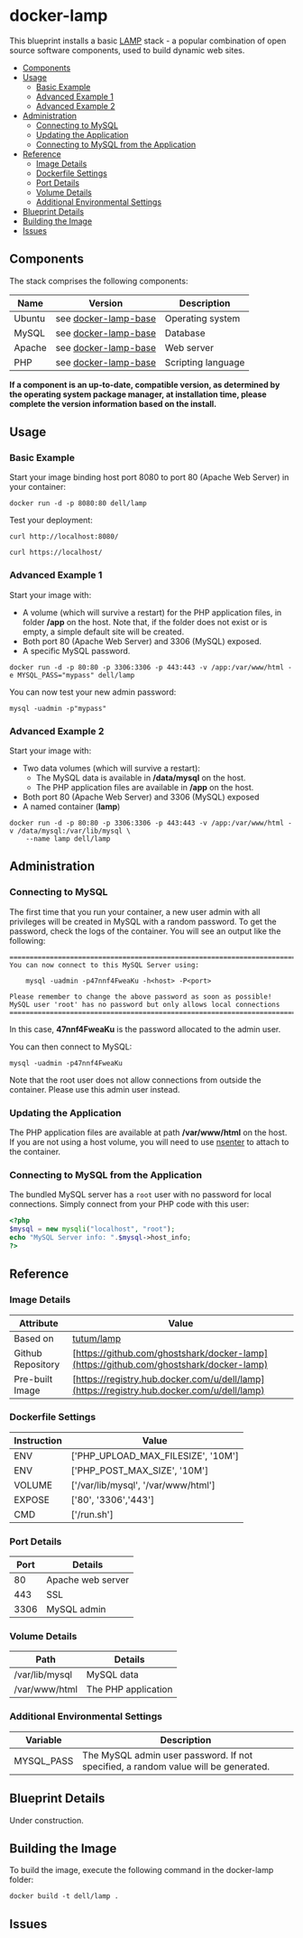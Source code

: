 # docker-lamp
This blueprint installs a basic [LAMP](http://en.wikipedia.org/wiki/LAMP_(software_bundle)) stack - a popular combination of open source software components, used to build dynamic web sites.

* [Components](#components)
* [Usage](#usage)
    * [Basic Example](#basic-example)
    * [Advanced Example 1](#advanced-example-1)   
    * [Advanced Example 2](#advanced-example-2)   
* [Administration](#administration)
    * [Connecting to MySQL](#connecting-to-mysql)
    * [Updating the Application](#updating-the-application)
    * [Connecting to MySQL from the Application](#connecting-to-mysql-from-the-application)
* [Reference](#reference)
    * [Image Details](#image-details)
    * [Dockerfile Settings](#dockerfile-settings)
    * [Port Details](#port-details)
    * [Volume Details](#volume-details)
    * [Additional Environmental Settings](#additional-environmental-settings)
* [Blueprint Details](#blueprint-details)
* [Building the Image](#building-the-image)
* [Issues](#issues)

<a name="components"></a>
## Components
The stack comprises the following components:

Name       | Version                   | Description
-----------|---------------------------|------------------------------
Ubuntu     | see [docker-lamp-base](https://github.com/dell-cloud-marketplace/docker-lamp-base)                    | Operating system
MySQL      | see [docker-lamp-base](https://github.com/dell-cloud-marketplace/docker-lamp-base)      | Database
Apache     | see [docker-lamp-base](https://github.com/dell-cloud-marketplace/docker-lamp-base)      | Web server
PHP        | see [docker-lamp-base](https://github.com/dell-cloud-marketplace/docker-lamp-base)      | Scripting language

**If a component is an up-to-date, compatible version, as determined by the operating system package manager, at installation time, please complete the version information based on the install.**

<a name="usage"></a>
## Usage

<a name="basic-example"></a>
### Basic Example
Start your image binding host port 8080 to port 80 (Apache Web Server) in your container:

```no-highlight
docker run -d -p 8080:80 dell/lamp
```

Test your deployment:

```no-highlight
curl http://localhost:8080/
```

```no-highlight
curl https://localhost/
```

<a name="advanced-example-1"></a>
### Advanced Example 1
Start your image with:

* A volume (which will survive a restart) for the PHP application files, in folder **/app** on the host. Note that, if the folder does not exist or is empty, a simple default site will be created.
* Both port 80 (Apache Web Server) and 3306 (MySQL) exposed.
* A specific MySQL password.

```no-highlight
docker run -d -p 80:80 -p 3306:3306 -p 443:443 -v /app:/var/www/html -e MYSQL_PASS="mypass" dell/lamp
```

You can now test your new admin password:

```no-highlight
mysql -uadmin -p"mypass"
```

<a name="advanced-example-2"></a>
### Advanced Example 2
Start your image with:

* Two data volumes (which will survive a restart):
    * The MySQL data is available in **/data/mysql** on the host.
    * The PHP application files are available in **/app** on the host.
* Both port 80 (Apache Web Server) and 3306 (MySQL) exposed
* A named container (**lamp**)

```no-highlight
docker run -d -p 80:80 -p 3306:3306 -p 443:443 -v /app:/var/www/html -v /data/mysql:/var/lib/mysql \
    --name lamp dell/lamp
```

<a name="administration"></a>
## Administration

<a name="connecting-to-mysql"></a>
### Connecting to MySQL
The first time that you run your container, a new user admin with all privileges will be created in MySQL with a random password. To get the password, check the logs of the container. You will see an output like the following:

```no-highlight
========================================================================
You can now connect to this MySQL Server using:

    mysql -uadmin -p47nnf4FweaKu -h<host> -P<port>

Please remember to change the above password as soon as possible!
MySQL user 'root' has no password but only allows local connections
========================================================================
```

In this case, **47nnf4FweaKu** is the password allocated to the admin user.

You can then connect to MySQL:

```no-highlight
mysql -uadmin -p47nnf4FweaKu
```

Note that the root user does not allow connections from outside the container. Please use this admin user instead.

<a name="updating-the-application"></a>
### Updating the Application
The PHP application files are available at path **/var/www/html** on the host. If you are not using a host volume, you will need to use [nsenter](http://jpetazzo.github.io/2014/03/23/lxc-attach-nsinit-nsenter-docker-0-9/) to attach to the container.

<a name="(#connecting-to-mysql-from-the-application)"></a>
### Connecting to MySQL from the Application
The bundled MySQL server has a `root` user with no password for local connections. Simply connect from your
PHP code with this user:

```php
<?php
$mysql = new mysqli("localhost", "root");
echo "MySQL Server info: ".$mysql->host_info;
?>
```

<a name="reference"></a>
## Reference

<a name="image-details"></a>
### Image Details

Attribute         | Value
------------------|------
Based on          | [tutum/lamp](https://github.com/tutumcloud/tutum-docker-lamp)
Github Repository | [https://github.com/ghostshark/docker-lamp](https://github.com/ghostshark/docker-lamp)
Pre-built Image   | [https://registry.hub.docker.com/u/dell/lamp](https://registry.hub.docker.com/u/dell/lamp) 

<a name="dockerfile-settings"></a>
### Dockerfile Settings

Instruction | Value
------------|------
ENV         | ['PHP_UPLOAD_MAX_FILESIZE', '10M']
ENV         | ['PHP_POST_MAX_SIZE', '10M']
VOLUME      | ['/var/lib/mysql', '/var/www/html']
EXPOSE      | ['80', '3306','443']
CMD         | ['/run.sh']

<a name="port-details"></a>
### Port Details

Port | Details
-----|--------
80   | Apache web server
443  | SSL
3306 | MySQL admin

<a name="volume-details"></a>
### Volume Details

Path           | Details
---------------|--------
/var/lib/mysql | MySQL data
/var/www/html  | The PHP application

<a name="additional-environmental-settings"></a>
### Additional Environmental Settings

Variable   | Description
-----------|------------
MYSQL_PASS | The MySQL admin user password. If not specified, a random value will be generated.

<a name="blueprint-details"></a>
## Blueprint Details
Under construction.

<a name="building-the-image"></a>
## Building the Image
To build the image, execute the following command in the docker-lamp folder:

```no-highlight
docker build -t dell/lamp .
```

<a name="issues"></a>
## Issues

